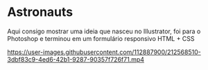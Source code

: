 # Astronauts
Aqui consigo mostrar uma ideia que nasceu no Illustrator, foi para o Photoshop e terminou em um formulário responsivo HTML + CSS 


https://user-images.githubusercontent.com/112887900/212568510-3dbf83c9-4ed6-42b1-9287-90357f726f71.mp4

